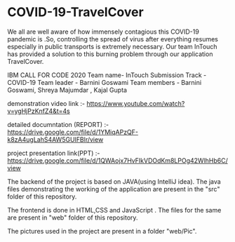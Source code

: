 # COVID-19-TravelCover
We all are well aware of how immensely contagious this COVID-19 pandemic is .So, controlling the spread of virus after everything resumes especially in public transports is extremely necessary. Our team InTouch has provided a solution to this burning problem through our application TravelCover.

IBM CALL FOR CODE 2020
Team name- InTouch
Submission Track - COVID-19
Team leader - Barnini Goswami
Team members - Barnini Goswami, Shreya Majumdar , Kajal Gupta

demonstration video link :- https://www.youtube.com/watch?v=ygHjPzKnfZ4&t=4s

detailed documntation (REPORT) :- https://drive.google.com/file/d/1YMiqAPzQF-k8zA4ugLahS4AW5GUIFBlr/view

project presentation link(PPT) :-https://drive.google.com/file/d/1QWAojx7HvFIkVDOdKm8LPOg42WlhHb6C/view

The backend of the project is based on JAVA(using IntelliJ idea). The java files demonstrating the working of the application are present in the "src" folder of this repository.

The frontend is done in HTML,CSS and JavaScript . The files for the same are present in "web" folder of this repository.

The pictures used in the project are present in a folder "web/Pic".


